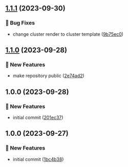 ## [1.1.1](https://github.com/AtomiCloud/sulfoxide.bromine/compare/v1.1.0...v1.1.1) (2023-09-30)


### 🐛 Bug Fixes

* change cluster render to cluster template ([9b75ec0](https://github.com/AtomiCloud/sulfoxide.bromine/commit/9b75ec0036922c4b296aa69ead1fadc707419746))

## [1.1.0](https://github.com/AtomiCloud/sulfoxide.bromine/compare/v1.0.0...v1.1.0) (2023-09-28)


### 🚀 New Features

* make repository public ([2e74ad2](https://github.com/AtomiCloud/sulfoxide.bromine/commit/2e74ad265400e2997d29246aac059dceeba0970e))

## 1.0.0 (2023-09-28)


### 🚀 New Features

* initial commit ([201ec37](https://github.com/AtomiCloud/sulfoxide.bromine/commit/201ec37837cd0628774f5a1d51ca6c49a5507513))

## 1.0.0 (2023-09-27)


### 🚀 New Features

* initial commit ([1bc4b38](https://github.com/AtomiCloud/sulfoxide.oxygen/commit/1bc4b387fce4ed2fa5ac812adc054a0c6b516037))
